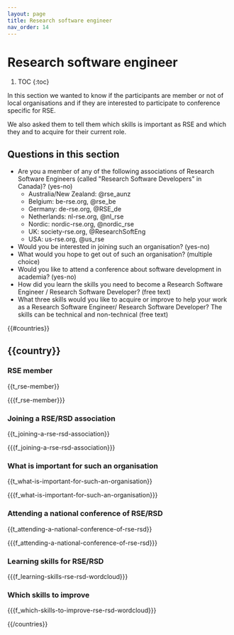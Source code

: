 ```yaml
---
layout: page
title: Research software engineer
nav_order: 14
---
```

# Research software engineer

1. TOC
{:toc}

In this section we wanted to know if the participants are member or not of
local organisations and if they are interested to participate to conference
specific for RSE. 

We also asked them to tell them which skills is important as RSE and which they
and to acquire for their current role.

## Questions in this section

* Are you a member of any of the following associations of Research Software Engineers (called "Research Software Developers" in Canada)? (yes-no)
  * Australia/New Zealand: @rse_aunz
  * Belgium: be-rse.org, @rse_be
  * Germany: de-rse.org, @RSE_de
  * Netherlands: nl-rse.org, @nl_rse
  * Nordic: nordic-rse.org, @nordic_rse
  * UK: society-rse.org, @ResearchSoftEng
  * USA: us-rse.org, @us_rse
* Would you be interested in joining such an organisation? (yes-no)
* What would you hope to get out of such an organisation? (multiple choice)
* Would you like to attend a conference about software development in academia?
  (yes-no)
* How did you learn the skills you need to become a Research Software Engineer
  / Research Software Developer? (free text)
* What three skills would you like to acquire or improve to help your work as
  a Research Software Engineer/ Research Software Developer? The skills can be
  technical and non-technical (free text)
  
{{#countries}}

## {{country}}

### RSE member

{{t_rse-member}}

{{{f_rse-member}}}

### Joining a RSE/RSD association

{{t_joining-a-rse-rsd-association}}

{{{f_joining-a-rse-rsd-association}}}

### What is important for such an organisation

{{t_what-is-important-for-such-an-organisation}}

{{{f_what-is-important-for-such-an-organisation}}}

### Attending a national conference of RSE/RSD

{{t_attending-a-national-conference-of-rse-rsd}}

{{{f_attending-a-national-conference-of-rse-rsd}}}

### Learning skills for RSE/RSD

{{{f_learning-skills-rse-rsd-wordcloud}}}

### Which skills to improve

{{{f_which-skills-to-improve-rse-rsd-wordcloud}}}

{{/countries}}
